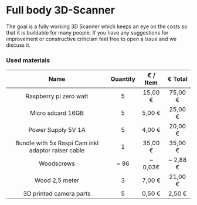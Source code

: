 # Full body 3D-Scanner

The goal is a fully working 3D Scanner which keeps an eye on the costs so that it is buildable for many people.
If you have any suggestions for improvement or constructive criticism feel free to open a issue and we discuss it.

### Used materials
|Name                  |Quantity  |€ / Item  | € Total|
|:--------------------:|:--------:|:--------:|:--------:|
|Raspberry pi zero watt| 5        | 15,00 €  | 75,00 €  |
|Micro sdcard 16GB     | 5        | 5,00 €   | 25,00 €  |
|Power Supply 5V 1A    | 5        | 4,00 €   | 20,00 €  |
|Bundle with 5x Raspi Cam inkl adaptor raiser cable| 1        | 35,00 €  | 35,00 €  |
|Woodscrews            | ~ 96     | ~ 0,03€  | ~ 2,88 € |
|Wood 2,5 meter        | 3        |  7,00 €  | 21,00 €  |
|3D printed camera parts| 5       |  0,50 €  |  2,50 €  |

